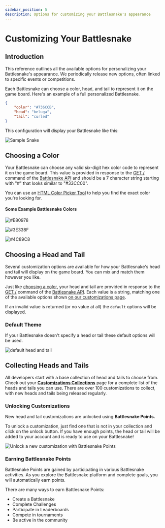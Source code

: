 ```yaml
---
sidebar_position: 5
description: Options for customizing your Battlesnake's appearance
---
```


# Customizing Your Battlesnake

## Introduction

This reference outlines all the available options for personalizing your Battlesnake's appearance. We periodically release new options, often linked to specific events or competitions.

Each Battlesnake can choose a color, head, and tail to represent it on the game board. Here's an example of a full personalized Battlesnake.

```json title="customizations.json"
{
	"color": "#736CCB",
	"head": "beluga",
	"tail": "curled"
}
```

This configuration will display your Battlesnake like this:

![Sample Snake](/img/wip/samplesnake.png)

## Choosing a Color

Your Battlesnake can choose any valid six-digit hex color code to represent it on the game board. This value is provided in response to the [GET /](api/requests/info.md) command of the [Battlesnake API](api/index.md) and should be a 7 character string starting with "#" that looks similar to "#33CC00".

You can use an [HTML Color Picker Tool](https://www.w3schools.com/colors/colors\_picker.asp) to help you find the exact color you're looking for.

#### **Some Example Battlesnake Colors**

![#E80978](/img/wip/screenshot-2020-05-13-09.19.33.png)

![#3E338F](/img/wip/screenshot-2020-05-13-09.19.58.png)

![#4C89C8](/img/wip/screenshot-2020-05-13-09.20.29.png)

## Choosing a Head and Tail

Several customization options are available for how your Battlesnake's head and tail will display on the game board. You can mix and match them however you like.

Just like [choosing a color](#choosing-a-color), your head and tail are provided in response to the [GET /](api/requests/info.md) command of the [Battlesnake API](api/index.md). Each value is a string, matching one of the available options shown [on our customizations page](https://play.battlesnake.com/customizations).

If an invalid value is returned (or no value at all) the `default` options will be displayed.

### **Default Theme**

If your Battlesnake doesn't specify a head or tail these default options will be used.

![default head and tail](/img/wip/defaultsnake.png)

## Collecting Heads and Tails

All developers start with a base collection of head and tails to choose from.  Check out your [**Customizations Collections**](https://play.battlesnake.com/customizations) page for a complete list of the heads and tails you can use. There are over 100 customizations to collect, with new heads and tails being released regularly.

### Unlocking Customizations

New head and tail customizations are unlocked using **Battlesnake Points.**

To unlock a customization, just find one that is not in your collection and click on the unlock button. If you have enough points, the head or tail will be added to your account and is ready to use on your Battlesnake!

![Unlock a new customization with Battlesnake Points](/img/wip/Customization_Unlock.png)

### Earning Battlesnake Points

Battlesnake Points are gained by participating in various Battlesnake activities. As you explore the Battlesnake platform and complete goals, you will automatically earn points.

There are many ways to earn Battlesnake Points:

* Create a Battlesnake
* Complete Challenges
* Participate in Leaderboards
* Compete in tournaments
* Be active in the community
